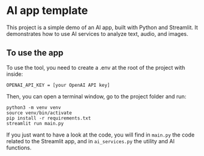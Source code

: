 # AI app template

This project is a simple demo of an AI app, built with Python and Streamlit. It demonstrates how to use AI services to analyze text, audio, and images. 


## To use the app

To use the tool, you need to create a .env at the root of the project with inside:
```
OPENAI_API_KEY = [your OpenAI API key]
```

Then, you can open a terminal window, go to the project folder and run:
```
python3 -m venv venv
source venv/bin/activate
pip install -r requirements.txt
streamlit run main.py
```

If you just want to have a look at the code, you will find in `main.py` the code related to the Streamlit app, and in `ai_services.py` the utility and AI functions.
